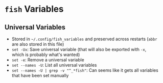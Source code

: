 # `fish` Variables

## Universal Variables

- Stored in `~/.config/fish_variables` and preserved across restarts (`abbr` are also stored in this file)
- `set -Ux`: Save universal variable (that will also be exported with `-x`, which is probably what's wanted)
- `set -e`: Remove a universal variable
- `set --names -U`: List all universal variables
- `set --names -U | grep -v "^_*fish"`: Can seems like it gets all variables that have been set manually
